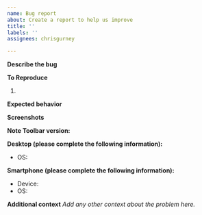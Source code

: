 ```yaml
---
name: Bug report
about: Create a report to help us improve
title: ''
labels: ''
assignees: chrisgurney

---
```


**Describe the bug**



**To Reproduce**

1. 

**Expected behavior**



**Screenshots**


**Note Toolbar version:**



**Desktop (please complete the following information):**
 - OS: 

**Smartphone (please complete the following information):**
 - Device: 
 - OS: 

**Additional context**
_Add any other context about the problem here._
